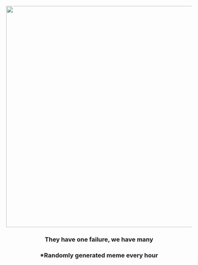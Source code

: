 <p align="center">
        <img src="https://i.redd.it/3lbmk7enbed91.jpg" width="600" height="600">
        </p>
        <h3 align="center">They have one failure, we have many</h3>
        <h3 align="center">*Randomly generated meme every hour</h3>
    
